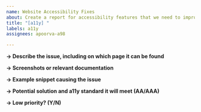 ```yaml
---
name: Website Accessibility Fixes
about: Create a report for accessibility features that we need to improve
title: "[a11y] "
labels: a11y
assignees: apoorva-a98

---
```


**→ Describe the issue, including on which page it can be found**

**→ Screenshots or relevant documentation**

**→ Example snippet causing the issue**

**→ Potential solution and a11y standard it will meet (AA/AAA)**

**→ Low priority? (Y/N)**
